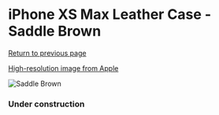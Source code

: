 # iPhone XS Max Leather Case - Saddle Brown

[Return to previous page](/iphone_x)

[High-resolution image from Apple](https://store.storeimages.cdn-apple.com/8756/as-images.apple.com/is/MRWV2?wid=4500&hei=4500&fmt=png)

<div style="width: 384px"><img src="/everypreview/MRWV2.png" alt="Saddle Brown"></div>

### Under construction
